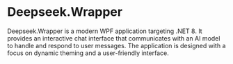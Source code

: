 # Deepseek.Wrapper
Deepseek.Wrapper is a modern WPF application targeting .NET 8. It provides an interactive chat interface that communicates with an AI model to handle and respond to user messages. The application is designed with a focus on dynamic theming and a user-friendly interface.
